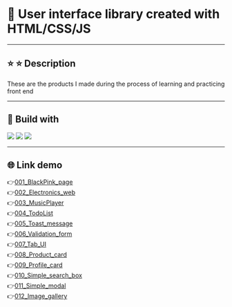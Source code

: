 # :raising_hand: User interface library created with HTML/CSS/JS

---

## ⭐ :star: Description

These are the products I made during the process of learning and practicing front end

---

## :wrench: Build with

<img src="https://img.shields.io/badge/html5%20-%23E34F26.svg?&style=for-the-badge&logo=html5&logoColor=white"/> <img src="https://img.shields.io/badge/css3%20-%231572B6.svg?&style=for-the-badge&logo=css3&logoColor=white"/> <img src="https://img.shields.io/badge/javascript%20-%23323330.svg?&style=for-the-badge&logo=javascript&logoColor=%23F7DF1E"/>

---

## :globe_with_meridians: Link demo

:point_right:[001_BlackPink_page](https://huyhoang-doit.github.io/blackpink_page/)<br>
:point_right:[002_Electronics_web](https://huyhoang-doit.github.io/electronics_web/)<br>
:point_right:[003_MusicPlayer](https://huyhoang-doit.github.io/Music_player/)<br>
:point_right:[004_TodoList](https://huyhoang-doit.github.io/TodoList_using_JavaScript/)<br>
:point_right:[005_Toast_message](https://huyhoang-doit.github.io/Toast_message/)<br>
:point_right:[006_Validation_form](https://huyhoang-doit.github.io/Validation_form_js/)<br>
:point_right:[007_Tab_UI](https://huyhoang-doit.github.io/Tabs_UI/)<br>
:point_right:[008_Product_card](https://huyhoang-doit.github.io/Product_card/)<br>
:point_right:[009_Profile_card](https://huyhoang-doit.github.io/Profile_card/)<br>
:point_right:[010_Simple_search_box](https://huyhoang-doit.github.io/Simple_search_box/)<br>
:point_right:[011_Simple_modal](https://huyhoang-doit.github.io/Modal_show/)<br>
:point_right:[012_Image_gallery](https://huyhoang-doit.github.io/Image_gallery/)<br>
